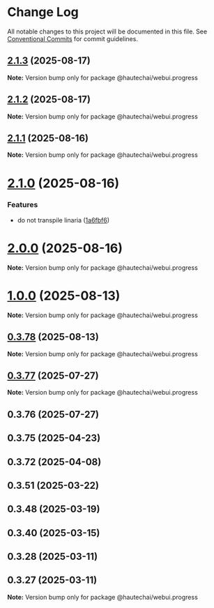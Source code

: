# Change Log

All notable changes to this project will be documented in this file.
See [Conventional Commits](https://conventionalcommits.org) for commit guidelines.

## [2.1.3](https://github.com/HautechAI/webui/compare/@hautechai/webui.progress@2.1.2...@hautechai/webui.progress@2.1.3) (2025-08-17)

**Note:** Version bump only for package @hautechai/webui.progress

## [2.1.2](https://github.com/HautechAI/webui/compare/@hautechai/webui.progress@2.1.1...@hautechai/webui.progress@2.1.2) (2025-08-17)

**Note:** Version bump only for package @hautechai/webui.progress

## [2.1.1](https://github.com/HautechAI/webui/compare/@hautechai/webui.progress@2.1.0...@hautechai/webui.progress@2.1.1) (2025-08-16)

**Note:** Version bump only for package @hautechai/webui.progress

# [2.1.0](https://github.com/HautechAI/webui/compare/@hautechai/webui.progress@1.0.0...@hautechai/webui.progress@2.1.0) (2025-08-16)

### Features

- do not transpile linaria ([1a6fbf6](https://github.com/HautechAI/webui/commit/1a6fbf6353a0e5028040006b5045170cf83f1ba0))

# [2.0.0](https://github.com/HautechAI/webui/compare/@hautechai/webui.progress@1.0.0...@hautechai/webui.progress@2.0.0) (2025-08-16)

**Note:** Version bump only for package @hautechai/webui.progress

# [1.0.0](https://github.com/HautechAI/webui/compare/@hautechai/webui.progress@0.3.78...@hautechai/webui.progress@1.0.0) (2025-08-13)

**Note:** Version bump only for package @hautechai/webui.progress

## [0.3.78](https://github.com/HautechAI/webui/compare/@hautechai/webui.progress@0.3.77...@hautechai/webui.progress@0.3.78) (2025-08-13)

**Note:** Version bump only for package @hautechai/webui.progress

## [0.3.77](https://github.com/HautechAI/webui/compare/@hautechai/webui.progress@0.3.76...@hautechai/webui.progress@0.3.77) (2025-07-27)

**Note:** Version bump only for package @hautechai/webui.progress

## 0.3.76 (2025-07-27)

## 0.3.75 (2025-04-23)

## 0.3.72 (2025-04-08)

## 0.3.51 (2025-03-22)

## 0.3.48 (2025-03-19)

## 0.3.40 (2025-03-15)

## 0.3.28 (2025-03-11)

## 0.3.27 (2025-03-11)

**Note:** Version bump only for package @hautechai/webui.progress
